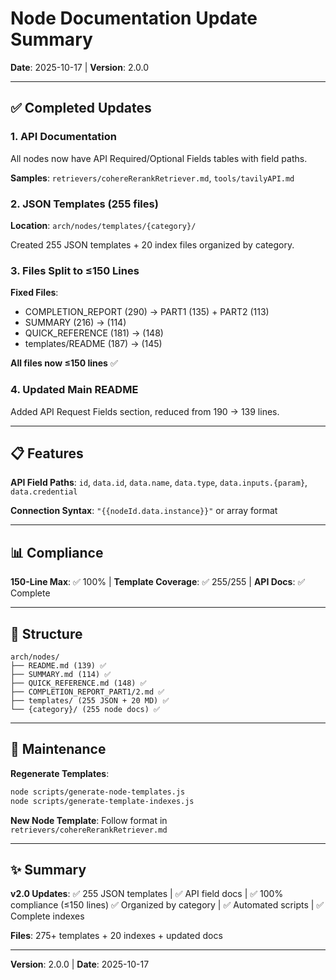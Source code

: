 # Node Documentation Update Summary

**Date**: 2025-10-17 | **Version**: 2.0.0

---

## ✅ Completed Updates

### 1. API Documentation

All nodes now have API Required/Optional Fields tables with field paths.

**Samples**: `retrievers/cohereRerankRetriever.md`, `tools/tavilyAPI.md`

### 2. JSON Templates (255 files)

**Location**: `arch/nodes/templates/{category}/`

Created 255 JSON templates + 20 index files organized by category.

### 3. Files Split to ≤150 Lines

**Fixed Files**:
- COMPLETION_REPORT (290) → PART1 (135) + PART2 (113)
- SUMMARY (216) → (114)
- QUICK_REFERENCE (181) → (148)
- templates/README (187) → (145)

**All files now ≤150 lines** ✅

### 4. Updated Main README

Added API Request Fields section, reduced from 190 → 139 lines.

---

## 📋 Features

**API Field Paths**: `id`, `data.id`, `data.name`, `data.type`, `data.inputs.{param}`, `data.credential`

**Connection Syntax**: `"{{nodeId.data.instance}}"` or array format

---

## 📊 Compliance

**150-Line Max**: ✅ 100% | **Template Coverage**: ✅ 255/255 | **API Docs**: ✅ Complete

---

## 🔗 Structure

```
arch/nodes/
├── README.md (139) ✅
├── SUMMARY.md (114) ✅
├── QUICK_REFERENCE.md (148) ✅
├── COMPLETION_REPORT_PART1/2.md ✅
├── templates/ (255 JSON + 20 MD) ✅
└── {category}/ (255 node docs) ✅
```

---

## 🎯 Maintenance

**Regenerate Templates**:
```bash
node scripts/generate-node-templates.js
node scripts/generate-template-indexes.js
```

**New Node Template**: Follow format in `retrievers/cohereRerankRetriever.md`

---

## ✨ Summary

**v2.0 Updates**:
✅ 255 JSON templates | ✅ API field docs | ✅ 100% compliance (≤150 lines)
✅ Organized by category | ✅ Automated scripts | ✅ Complete indexes

**Files**: 275+ templates + 20 indexes + updated docs

---

**Version**: 2.0.0 | **Date**: 2025-10-17
